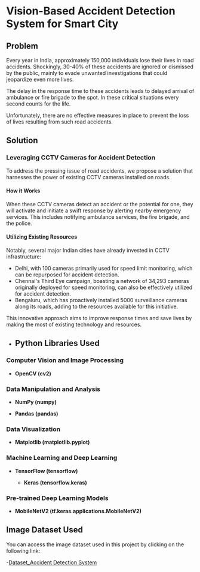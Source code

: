 # Vision-Based Accident Detection System for Smart City

## Problem

Every year in India, approximately 150,000 individuals lose their lives in road accidents. Shockingly, 30-40% of these accidents are ignored or dismissed by the public, mainly to evade unwanted investigations that could jeopardize even more lives.

The delay in the response time to these accidents leads to delayed arrival of ambulance or fire brigade to the spot. In these critical situations every second counts for the life.

Unfortunately, there are no effective measures in place to prevent the loss of lives resulting from such road accidents.

## Solution

### Leveraging CCTV Cameras for Accident Detection

To address the pressing issue of road accidents, we propose a solution that harnesses the power of existing CCTV cameras installed on roads. 

#### How it Works

When these CCTV cameras detect an accident or the potential for one, they will activate and initiate a swift response by alerting nearby emergency services. This includes notifying ambulance services, the fire brigade, and the police.

#### Utilizing Existing Resources

Notably, several major Indian cities have already invested in CCTV infrastructure:

- Delhi, with 100 cameras primarily used for speed limit monitoring, which can be repurposed for accident detection.
- Chennai's Third Eye campaign, boasting a network of 34,293 cameras originally deployed for speed monitoring, can also be effectively utilized for accident detection.
- Bengaluru, which has proactively installed 5000 surveillance cameras along its roads, adding to the resources available for this initiative.
  
This innovative approach aims to improve response times and save lives by making the most of existing technology and resources.

- ## Python Libraries Used

### Computer Vision and Image Processing

- **OpenCV (cv2)**
    
### Data Manipulation and Analysis

- **NumPy (numpy)**
    
- **Pandas (pandas)**

### Data Visualization

- **Matplotlib (matplotlib.pyplot)**
    
### Machine Learning and Deep Learning

- **TensorFlow (tensorflow)**
   
    - **Keras (tensorflow.keras)**
        
### Pre-trained Deep Learning Models

- **MobileNetV2 (tf.keras.applications.MobileNetV2)**

## Image Dataset Used

You can access the image dataset used in this project by clicking on the following link:

  -[Dataset_Accident Detection System](https://drive.google.com/file/d/1QywDGut6JjEZV8gVkqtgqtwzxt_ne3_D/view?usp=sharing)




